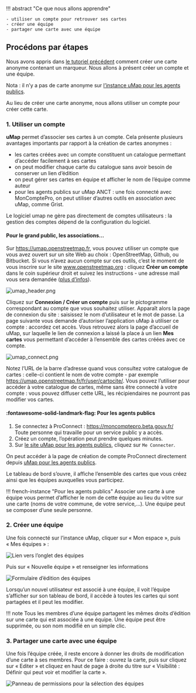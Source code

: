 !!! abstract "Ce que nous allons apprendre"

    - utiliser un compte pour retrouver ses cartes
    - créer une équipe
    - partager une carte avec une équipe

## Procédons par étapes

Nous avons appris dans [le tutoriel précédent](2-first-map.md) comment créer une
carte anonyme contenant un marqueur. Nous allons à présent créer un compte et une équipe.

Nota : il n’y a pas de carte anonyme sur
[l’instance uMap pour les agents publics](https://umap.incubateur.anct.gouv.fr/fr/).

Au lieu de créer une carte anonyme, nous allons utiliser un compte pour
créer cette carte.

### 1. Utiliser un compte

**uMap** permet d’associer ses cartes à un compte. Cela présente plusieurs
avantages importants par rapport à la création de cartes anonymes :

-   les cartes créées avec un compte constituent un catalogue permettant
    d’accéder facilement à ses cartes
-   on peut modifier chaque carte du catalogue sans avoir besoin de
    conserver un lien d’édition
-   on peut gérer ses cartes en équipe et afficher le nom de l’équipe comme auteur
-   pour les agents publics sur uMap ANCT : une fois connecté avec MonComptePro, on peut utiliser d’autres outils en association avec uMap, comme Grist.

Le logiciel umap ne gère pas directement de comptes utilisateurs : la
gestion des comptes dépend de la configuration du logiciel.

#### Pour le grand public, les associations…

Sur <https://umap.openstreetmap.fr>, vous pouvez utiliser un compte que vous
avez ouvert sur un site Web au choix : OpenStreetMap, Github,
ou Bitbucket. Si vous n’avez aucun compte sur ces outils, c’est le
moment de vous inscrire sur le site www.openstreetmap.org : cliquez
**Créer un compte** dans le coin supérieur droit et suivez les
instructions - une adresse mail vous sera demandée ([plus
d’infos](https://openstreetmap.fr/inscription-openstreetmap)).

![umap_header.png](../../static/tutoriels/3-jutilise-un-compte-et-cree-une-belle-carte/umap_header.png)

Cliquez sur **Connexion /
Créer un compte** puis sur le pictogramme correspondant au compte que
vous souhaitez utiliser. Apparaît alors la page de connexion du site :
saisissez le nom d’utilisateur et le mot de passe. La page suivante vous
demande d’autoriser l’application uMap à utiliser ce compte : accordez
cet accès. Vous retrouvez alors la page d’accueil de uMap, sur laquelle
le lien de connexion a laissé la place à un lien **Mes cartes** vous
permettant d’accéder à l’ensemble des cartes créées avec ce compte.

![umap_connect.png](../../static/tutoriels/3-jutilise-un-compte-et-cree-une-belle-carte/umap_connect.png)

Notez l’URL de la barre d’adresse quand vous consultez votre catalogue
de cartes : celle-ci contient le nom de votre compte - par exemple
<https://umap.openstreetmap.fr/fr/user/cartocite/>. Vous pouvez
l’utiliser pour accéder à votre catalogue de cartes, même sans être
connecté à votre compte : vous pouvez diffuser cette URL, les
récipiendaires ne pourront pas modifier vos cartes.

#### :fontawesome-solid-landmark-flag: Pour les agents publics

1. Se connectez à ProConnect : <https://moncomptepro.beta.gouv.fr/> <br>
   Toute personne qui travaille pour un service public y a accès.
2. Créez un compte, l’opération peut prendre quelques minutes.
3. Sur [le site uMap pour les agents publics](https://umap.incubateur.anct.gouv.fr/fr/),
   cliquez sur `Me Connecter`.

On peut accéder à la page de création de compte ProConnect directement
depuis [uMap pour les agents publics](https://umap.incubateur.anct.gouv.fr/fr/).

Le tableau de bord s’ouvre, il affiche l’ensemble des cartes que
vous créez ainsi que les équipes auxquelles vous participez.

!!! french-instance "Pour les agents publics"
    Associer une carte à une équipe vous permet d’afficher le nom de cette équipe au lieu du vôtre sur une carte (noms de votre commune, de votre service,…). Une équipe peut se composer d’une seule personne.

### 2. Créer une équipe

Une fois connecté sur l’instance uMap,
cliquer sur « Mon espace », puis « Mes équipes » :

![Lien vers l’onglet des équipes](../../static/tutoriels/my-teams.png)

Puis sur « Nouvelle équipe » et renseigner les informations

![Formulaire d’édition des équipes](../../static/tutoriels/my-teams-form.png)

Lorsqu’un nouvel utilisateur est associé à une équipe,
il voit l’équipe s’afficher sur son tableau de bord,
il accède à toutes les cartes qui sont partagées et il peut les modifier.

!!! note
    Tous les membres d’une équipe partagent les mêmes droits d’édition sur une carte
    qui est associée à une équipe. Une équipe peut être supprimée,
    ou son nom modifié en un simple clic.

### 3. Partager une carte avec une équipe

Une fois l’équipe créée, il reste encore à donner les droits de modification
d’une carte à ses membres. Pour ce faire : ouvrez la carte,
puis sur cliquez sur « Editer » et cliquez en haut de page
à droite du titre sur « Visibilité : Définir qui peut voir et modifier la carte ».

![Panneau de permissions pour la sélection des équipes](../../static/tutoriels/my-teams-permissions.png)
